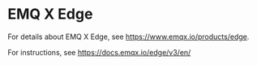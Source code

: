 # EMQ X Edge

For details about EMQ X Edge, see https://www.emqx.io/products/edge.

For instructions, see https://docs.emqx.io/edge/v3/en/
